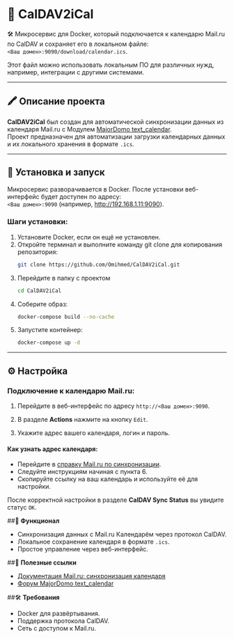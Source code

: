 # 📅 CalDAV2iCal

🛠️ Микросервис для Docker, который подключается к календарю Mail.ru по CalDAV и сохраняет его в локальном файле:  
`<Ваш домен>:9090/download/calendar.ics`.

Этот файл можно использовать локальным ПО для различных нужд, например, интеграции с другими системами.

---

## 🖍️ Описание проекта
**CalDAV2iCal** был создан для автоматической синхронизации данных из календаря Mail.ru с Модулем [MajorDomo text_calendar](https://mjdm.ru/forum/viewtopic.php?f=5&t=7732&sid=c95bc2ef57cfabec6205d8b28411e1a7).  
Проект предназначен для автоматизации загрузки календарных данных и их локального хранения в формате `.ics`.

---

## 🚀 Установка и запуск
Микросервис разворачивается в Docker. После установки веб-интерфейс будет доступен по адресу:  
`<Ваш домен>:9090` (например, http://192.168.1.11:9090).

### Шаги установки:
1. Установите Docker, если он ещё не установлен.
2. Откройте терминал и выполните команду git clone для копирования репозитория:
   ```bash
   git clone https://github.com/Omihmed/CalDAV2iCal.git
   ```
3. Перейдите в папку с проектом
   ```bash
   cd CalDAV2iCal
   ```
4. Соберите образ:
   ```bash
   docker-compose build --no-cache
   ```
5. Запустите контейнер:
   ```bash
   docker-compose up -d
   ```

---

## ⚙️ Настройка
### Подключение к календарю Mail.ru:
1. Перейдите в веб-интерфейс по адресу `http://<Ваш домен>:9090`.

2. В разделе **Actions** нажмите на кнопку `Edit`.

3. Укажите адрес вашего календаря, логин и пароль.

#### Как узнать адрес календаря:
- Перейдите в [справку Mail.ru по синхронизации](https://help.mail.ru/calendar-help/synchronization/thunderbird/).
- Следуйте инструкциям начиная с пункта 6.
- Скопируйте ссылку на ваш календарь и используйте её для настройки.

После корректной настройки в разделе **CalDAV Sync Status** вы увидите статус `OK`.

##📂 **Функционал**
- Синхронизация данных с Mail.ru Календарём через протокол CalDAV.
- Локальное сохранение календаря в формате `.ics`.
- Простое управление через веб-интерфейс.

##🔗 **Полезные ссылки**
- [Документация Mail.ru: синхронизация календаря](https://help.mail.ru/calendar-help/synchronization/)
- [Форум MajorDomo text_calendar](https://mjdm.ru/forum/viewtopic.php?f=5&t=7732)

##🛠️ **Требования**
- Docker для развёртывания.
- Поддержка протокола CalDAV.
- Сеть с доступом к Mail.ru.